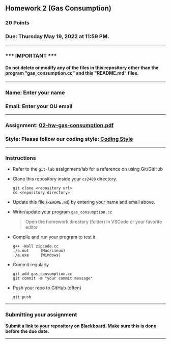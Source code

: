 ## Homework 2 (Gas Consumption)

### 20 Points

### Due: Thursday May 19, 2022 at 11:59 PM.

---
### *** IMPORTANT ***
#### Do not delete or modify any of the files in this repository other than the program "gas_consumption.cc" and this "README.md" files.

---

### Name: Enter your name

### Email: Enter your OU email

---

### Assignment: [02-hw-gas-consumption.pdf](02-hw-gas-consumption.pdf)

### Style: Please follow our coding style: [Coding Style](https://github.com/nasseef/cs2400/blob/master/docs/coding-style.md)

---

### Instructions

- Refer to the `git-lab` assignment/lab for a reference on using Git/GitHub
- Clone this repository inside your `cs2400` directory.

    ```console
    git clone <repository url>
    cd <repository directory>
    ```

- Update this file (`README.md`) by entering your name and email above.
- Write/update your program `gas_consumption.cc`

    > Open the homework directory (folder) in VSCode or your favorite editor

- Compile and run your program to test it

     ```console
    g++ -Wall zipcode.cc
    ./a.out     (Mac/Linux)
    ./a.exe     (Windows)
    ```

- Commit regularly

    ```console
    git add gas_consumption.cc
    git commit -m "your commit message"
    ```

- Push your repo to GitHub (often)
    ```console
    git push
    ```
---

### Submitting your assignment

**Submit a link to your repository on Blackboard. Make sure this is done before the due date.**

---
